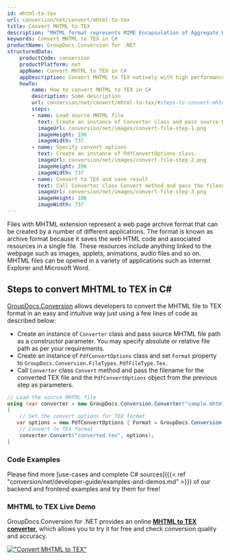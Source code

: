 ```yaml
---
id: mhtml-to-tex
url: conversion/net/convert/mhtml-to-tex
title: Convert MHTML to TEX
description: "MHTML format represents MIME Encapsulation of Aggregate HTML with .mhtml extension. Learn how to convert MHTML to TEX file programmatically in C# language using GroupDocs.Conversion for .NET library."
keywords: Convert MHTML to TEX in C#
productName: GroupDocs.Conversion for .NET
structuredData:
    productCode: conversion
    productPlatform: net
    appName: Convert MHTML to TEX in C#
    appDescription: Convert MHTML to TEX natively with high performance using C# language and server side GroupDocs.Conversion for .NET APIs, without the use of any software like Microsoft or Open Office.
    howTo:
        name: How to convert MHTML to TEX in C# 
        description: Some description
        url: conversion/net/convert/mhtml-to-tex/#steps-to-convert-mhtml-to-tex-in-c
        steps:
        - name: Load source MHTML file 
          text: Create an instance of Converter class and pass source MHTML file path as a constructor parameter. You may specify absolute or relative file path as per your requirements. 
          imageUrl: conversion/net/images/convert-file-step-1.png
          imageHeight: 196
          imageWidth: 737
        - name: Specify convert options 
          text: Create an instance of PdfConvertOptions class.
          imageUrl: conversion/net/images/convert-file-step-2.png
          imageHeight: 196
          imageWidth: 737
        - name: Convert to TEX and save result 
          text: Call Converter class Convert method and pass the filename for the converted HTML file and the PdfConvertOptions object from the previous step as parameters.
          imageUrl: conversion/net/images/convert-file-step-3.png
          imageHeight: 196
          imageWidth: 737
---
```


Files with MHTML extension represent a web page archive format that can be created by a number of different applications. The format is known as archive format because it saves the web HTML code and associated resources in a single file. These resources include anything linked to the webpage such as images, applets, animations, audio files and so on. MHTML files can be opened in a variety of applications such as Internet Explorer and Microsoft Word.

## Steps to convert MHTML to TEX in C#

[GroupDocs.Conversion](https://products.groupdocs.com/conversion/net) allows developers to convert the MHTML file to TEX format in an easy and intuitive way just using a few lines of code as described below:

* Create an instance of `Converter` class and pass source MHTML file path as a constructor parameter. You may specify absolute or relative file path as per your requirements. 
* Create an instance of `PdfConvertOptions` class and set `Format` property to `GroupDocs.Conversion.FileTypes.PdfFileType.Tex`.
* Call `Converter` class `Convert` method and pass the filename for the converted TEX file and the `PdfConvertOptions` object from the previous step as parameters.

```csharp
// Load the source MHTML file
using (var converter = new GroupDocs.Conversion.Converter("sample.mhtml"))
{
    // Set the convert options for TEX format
   var options = new PdfConvertOptions { Format = GroupDocs.Conversion.FileTypes.PdfFileType.Tex };
    // Convert to TEX format
    converter.Convert("converted.tex", options);
}
```

### Code Examples

Please find more [use-cases and complete C# sources]({{< ref "conversion/net/developer-guide/examples-and-demos.md" >}}) of our backend and frontend examples and try them for free!

### MHTML to TEX Live Demo

GroupDocs.Conversion for .NET provides an online [**MHTML to TEX converter**](https://products.groupdocs.app/conversion/mhtml-to-tex), which allows you to try it for free and check conversion quality and accuracy.

[!["Convert MHTML to TEX"](conversion/net/images/convert-to-tex/convert-mhtml-to-tex.png)](https://products.groupdocs.app/conversion/mhtml-to-tex)